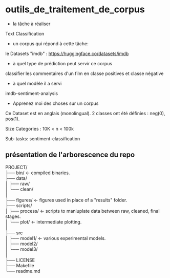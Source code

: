 # outils_de_traitement_de_corpus

- la tâche à réaliser

Text Classification

- un corpus qui répond à cette tâche: 

le Datasets "imdb" : 
https://huggingface.co/datasets/imdb

- à quel type de prédiction peut servir ce corpus

classifier les commentaires d'un film en classe positives et classe négative

- à quel modèle il a servi

imdb-sentiment-analysis

- Apprenez moi des choses sur un corpus

Ce Dataset est en anglais (monolingual). 
2 classes ont été définies : neg(0), pos(1). 

Size Categories : 10K < n < 100k

Sub-tasks: sentiment-classification

## présentation de l'arborescence du repo
PROJECT/
<br>├── bin/
<- compiled binaries. 
<br>├── data/ 
<br>│   ├── raw/
<br>│   └── clean/
<br>│
<br>├── figures/        <- figures used in place of a "results" folder. 
<br>├── scripts/
<br>│   ├── process/    <- scripts to maniuplate data between raw, cleaned, final stages.
<br>│   └── plot/	      <- intermediate plotting.
<br>│
<br>├── src
<br>│   ├── model1/     <- various experimental models.
<br>│   ├── model2/
<br>│   └── model3/
<br>│
<br>├── LICENSE
<br>├── Makefile
<br>└── readme.md
